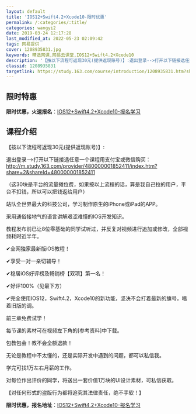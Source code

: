 ```yaml
---
layout: default
title: 'IOS12+Swift4.2+Xcode10-限时优惠'
permalink: /:categories/:title/
categories: wangyi2
date: 2019-03-24 12:17:28
last_modified_at: 2022-05-23 02:09:42
tags: 网易提供
cover: 1208935831.jpg
keywords: 精选网课,网易云课堂,IOS12+Swift4.2+Xcode10
description: '【按以下流程可返现30元(提供返现账号)】:退出登录-->打开以下链接选任意一个课程用支付宝或微信购买：http://m'
classid: 1208935831
targetlink: https://study.163.com/course/introduction/1208935831.htm?share=1&shareId=1025206652&utm_campaign=share&utm_medium=iphoneShare&utm_source=&utm_u=1025206652
---
```


## 限时特惠

**限时优惠，火速报名**：[IOS12+Swift4.2+Xcode10-报名学习](https://study.163.com/course/introduction/1208935831.htm?share=1&shareId=1025206652&utm_campaign=share&utm_medium=iphoneShare&utm_source=&utm_u=1025206652)

## 课程介绍

【按以下流程可返现30元(提供返现账号)】:

退出登录-->打开以下链接选任意一个课程用支付宝或微信购买：http://m.study.163.com/provider/480000001852411/index.htm?share=2&shareId=480000001852411

（这30块是平台的流量摊位费，如果按以上流程的话，算是我自己拉的用户，平台不扣钱，所以可以把钱返给用户）



站队全世界最大的科技公司，学习制作原生的iPhone或iPad的APP。

采用通俗接地气的语言讲解艰涩难懂的IOS开发知识。

教程发布前已让8位零基础的同学试听过，并反复对视频进行追加或修改，全部视频耗时近半年。



✔︎全网独家最新版iOS教程！

✔︎享受一对一亲切辅导！

✔︎稳居iOS好评榜及畅销榜【双项】第一名！

✔︎好评100%（见最下方）

✔︎完全使用IOS12，Swift4.2，Xcode10的新功能，坚决不会打着最新的旗号，唱着旧版的调。



前三章免费试学！



每节课的素材可在视频左下角的[参考资料]中下载。



包教包会！教不会全额退款！

无论是教程中不太懂的，还是实际开发中遇到的问题，都可以私信我。

学完可找1万左右月薪的工作。



对每位作出评价的同学，将送出一套价值1万块的UI设计素材，可私信获取。



【对任何形式的盗版行为都将追究其法律责任，绝不手软！】

**限时优惠，报名地址**：[IOS12+Swift4.2+Xcode10-报名学习](https://study.163.com/course/introduction/1208935831.htm?share=1&shareId=1025206652&utm_campaign=share&utm_medium=iphoneShare&utm_source=&utm_u=1025206652)

